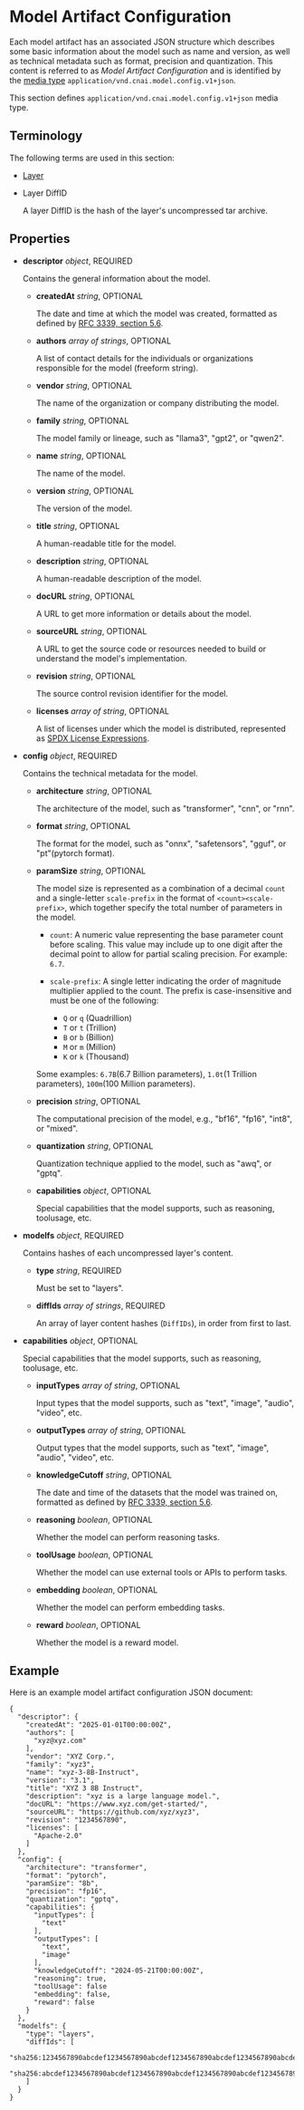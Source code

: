 # Model Artifact Configuration

Each model artifact has an associated JSON structure which describes some basic information about the model such as name and version, as well as technical metadata such as format, precision and quantization. This content is referred to as _Model Artifact Configuration_ and is identified by the [media type][oci-media-type] `application/vnd.cnai.model.config.v1+json`.

This section defines `application/vnd.cnai.model.config.v1+json` media type.

## Terminology

The following terms are used in this section:

- [Layer](./spec.md#guidance-on-layers)
- Layer DiffID

  A layer DiffID is the hash of the layer's uncompressed tar archive.

## Properties

- **descriptor** _object_, REQUIRED

  Contains the general information about the model.

  - **createdAt** _string_, OPTIONAL

    The date and time at which the model was created, formatted as defined by [RFC 3339, section 5.6][rfc3339-s5.6].

  - **authors** _array of strings_, OPTIONAL

    A list of contact details for the individuals or organizations responsible for the model (freeform string).

  - **vendor** _string_, OPTIONAL

    The name of the organization or company distributing the model.

  - **family** _string_, OPTIONAL

    The model family or lineage, such as "llama3", "gpt2", or "qwen2".

  - **name** _string_, OPTIONAL

    The name of the model.

  - **version** _string_, OPTIONAL

    The version of the model.

  - **title** _string_, OPTIONAL

    A human-readable title for the model.

  - **description** _string_, OPTIONAL

    A human-readable description of the model.

  - **docURL** _string_, OPTIONAL

    A URL to get more information or details about the model.

  - **sourceURL** _string_, OPTIONAL

    A URL to get the source code or resources needed to build or understand the model's implementation.

  - **revision** _string_, OPTIONAL

    The source control revision identifier for the model.

  - **licenses** _array of string_, OPTIONAL

    A list of licenses under which the model is distributed, represented as [SPDX License Expressions][spdx-license-expression].

- **config** _object_, REQUIRED

  Contains the technical metadata for the model.

  - **architecture** _string_, OPTIONAL

    The architecture of the model, such as "transformer", "cnn", or "rnn".

  - **format** _string_, OPTIONAL

    The format for the model, such as "onnx", "safetensors", "gguf", or "pt"(pytorch format).

  - **paramSize** _string_, OPTIONAL

    The model size is represented as a combination of a decimal `count` and a single-letter `scale-prefix` in the format of `<count><scale-prefix>`, which together specify the total number of parameters in the model.

    - `count`:
      A numeric value representing the base parameter count before scaling. This value may include up to one digit after the decimal point to allow for partial scaling precision. For example: `6.7`.

    - `scale-prefix`:
      A single letter indicating the order of magnitude multiplier applied to the count. The prefix is case-insensitive and must be one of the following:
      - `Q` or `q` (Quadrillion)
      - `T` or `t` (Trillion)
      - `B` or `b` (Billion)
      - `M` or `m` (Million)
      - `K` or `k` (Thousand)

    Some examples: `6.7B`(6.7 Billion parameters), `1.0t`(1 Trillion parameters), `100m`(100 Million parameters).

  - **precision** _string_, OPTIONAL

    The computational precision of the model, e.g., "bf16", "fp16", "int8", or "mixed".

  - **quantization** _string_, OPTIONAL

    Quantization technique applied to the model, such as "awq", or "gptq".

  - **capabilities** _object_, OPTIONAL

    Special capabilities that the model supports, such as reasoning, toolusage, etc.

- **modelfs** _object_, REQUIRED

  Contains hashes of each uncompressed layer's content.

  - **type** _string_, REQUIRED

    Must be set to "layers".

  - **diffIds** _array of strings_, REQUIRED

    An array of layer content hashes (`DiffIDs`), in order from first to last.

- **capabilities** _object_, OPTIONAL

    Special capabilities that the model supports, such as reasoning, toolusage, etc.

  - **inputTypes** _array of string_, OPTIONAL

    Input types that the model supports, such as "text", "image", "audio", "video", etc.

  - **outputTypes** _array of string_, OPTIONAL

    Output types that the model supports, such as "text", "image", "audio", "video", etc.

  - **knowledgeCutoff** _string_, OPTIONAL

    The date and time of the datasets that the model was trained on, formatted as defined by [RFC 3339, section 5.6][rfc3339-s5.6].

  - **reasoning** _boolean_, OPTIONAL

    Whether the model can perform reasoning tasks.

  - **toolUsage** _boolean_, OPTIONAL

    Whether the model can use external tools or APIs to perform tasks.

  - **embedding** _boolean_, OPTIONAL

    Whether the model can perform embedding tasks.

  - **reward** _boolean_, OPTIONAL

    Whether the model is a reward model.

## Example

Here is an example model artifact configuration JSON document:

```json,title=Model%20Config%20JSON&mediatype=application/vnd.cnai.model.config.v1%2Bjson
{
  "descriptor": {
    "createdAt": "2025-01-01T00:00:00Z",
    "authors": [
      "xyz@xyz.com"
    ],
    "vendor": "XYZ Corp.",
    "family": "xyz3",
    "name": "xyz-3-8B-Instruct",
    "version": "3.1",
    "title": "XYZ 3 8B Instruct",
    "description": "xyz is a large language model.",
    "docURL": "https://www.xyz.com/get-started/",
    "sourceURL": "https://github.com/xyz/xyz3",
    "revision": "1234567890",
    "licenses": [
      "Apache-2.0"
    ]
  },
  "config": {
    "architecture": "transformer",
    "format": "pytorch",
    "paramSize": "8b",
    "precision": "fp16",
    "quantization": "gptq",
    "capabilities": {
      "inputTypes": [
        "text"
      ],
      "outputTypes": [
        "text",
        "image"
      ],
      "knowledgeCutoff": "2024-05-21T00:00:00Z",
      "reasoning": true,
      "toolUsage": false
      "embedding": false,
      "reward": false
    }
  },
  "modelfs": {
    "type": "layers",
    "diffIds": [
      "sha256:1234567890abcdef1234567890abcdef1234567890abcdef1234567890abcdef",
      "sha256:abcdef1234567890abcdef1234567890abcdef1234567890abcdef1234567890"
    ]
  }
}
```

[oci-media-type]: https://github.com/opencontainers/image-spec/blob/main/descriptor.md#properties
[rfc3339-s5.6]: https://tools.ietf.org/html/rfc3339#section-5.6
[spdx-license-expression]: https://spdx.github.io/spdx-spec/v2.3/SPDX-license-expressions/
